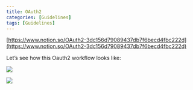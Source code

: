 ```yaml
---
title: OAuth2
categories: [Guidelines]
tags: [Guidelines]
---
```


[https://www.notion.so/OAuth2-3dc156d79089437db7f6becd4fbc222d](https://www.notion.so/OAuth2-3dc156d79089437db7f6becd4fbc222d)


Let’s see how this Oauth2 workflow looks like:


![](https://prod-files-secure.s3.us-west-2.amazonaws.com/9960fb2a-b75e-4bea-a8f9-b00925db1215/3bce41e0-99e8-4ebd-9701-e2bc9cbb79a2/Untitled.png?X-Amz-Algorithm=AWS4-HMAC-SHA256&X-Amz-Content-Sha256=UNSIGNED-PAYLOAD&X-Amz-Credential=ASIAZI2LB466TRSCMVHR%2F20250306%2Fus-west-2%2Fs3%2Faws4_request&X-Amz-Date=20250306T202304Z&X-Amz-Expires=3600&X-Amz-Security-Token=IQoJb3JpZ2luX2VjEOv%2F%2F%2F%2F%2F%2F%2F%2F%2F%2FwEaCXVzLXdlc3QtMiJHMEUCIQCrG9Xgg1hxsv%2ByrZ2AiHbnPaT97p3x5Wqp7rF1gKkRdAIgEl0ZWAHMnLVLFiAHPB5M0xQuli0cN8W3LGwnlfzZnBUq%2FwMIMxAAGgw2Mzc0MjMxODM4MDUiDCU0n0bq9Emix%2FZlHSrcA%2BkXQv%2F9oMC8kG8mMPSEWXmu%2BZQanq0Strnx%2Fg9Zumw0yGJe9KEEUCm1KzvNhwemgjBz958DXRIXNNMrTsl08D3HHVbLjiBX0pTHB%2FgwTrxuSW8C4OIserqNw%2FpnIm3bpzzf90MjnlHTKNqX8fGOAf8r97uP%2FPsLjq0tZ%2BrmC8hyEjDoml8nDLOT%2FqJTLXMfjAyHkPgxuR6RTh8fxOgvjT50%2F%2FxBBlI4mkeCXmVsBbdSYSc288LgdKJ9wmRMkDaYDsAdYypSkThdSIMtOH7OV6BC7LNnc5tZA9sqS62Nglajg%2B2lA8a%2FyUZcU41V5o70nK6uDMYWS%2FqzFsK6eJCQQXYBDTK4TV35wLmPgQ7klvA%2BLWzmX2YEeDHt13YvO91bezfR19mj0IYP7GT%2BuJZLri%2BxOg%2Fg5kSGn26CWLxe%2FukxtpvYkG29RmTbVYZ87Lp7kZ4V9Lenb%2Bq0kQ7FJ1mkEgc3no%2FAut4R7NpKsCedcyLOOx1PaRRGtiVbBF9vDCTBYNw9L4wU5ZWEVrdhuPaPOU2Az%2BQ2nB%2BWAsAJk9WVkzUAEuc4F2ZmCgNaJz9keg0KyENFWf5se0uXyBNkeb%2FRg%2Fn9Sn0fZdSd9x40w0Ydp1sWwKsff9JJ3S78qEsbMNrNp74GOqUBvopYIt1JwVQTSdRsOBDS%2F%2BUXka63F4mJYOCLrEVPk%2FpPGnWjvzbRn8dY5n6bmpj9%2FyWAmaIIYDkPcEkYXDRGO8VVg%2Bp6BbjqUULi%2B4kYxmnfxS1WqqyGWiaeSFzobYLCoWdgBqKzuUkJl0CEKcYb63%2B46k69fPxWwZwHtm4EhGFoU4EgV%2F3srjLWQQUSAae9n%2FnF1rXGR9uGx8NVJMQ19WDMt4zY&X-Amz-Signature=76b880db282c85ce6202aa0cf208eb97821311514fbf2c14dc01f35e1cc62fcc&X-Amz-SignedHeaders=host&x-id=GetObject)


![](https://prod-files-secure.s3.us-west-2.amazonaws.com/9960fb2a-b75e-4bea-a8f9-b00925db1215/27d32b66-de43-41de-80f7-7edb81d1190f/Untitled.png?X-Amz-Algorithm=AWS4-HMAC-SHA256&X-Amz-Content-Sha256=UNSIGNED-PAYLOAD&X-Amz-Credential=ASIAZI2LB466TRSCMVHR%2F20250306%2Fus-west-2%2Fs3%2Faws4_request&X-Amz-Date=20250306T202304Z&X-Amz-Expires=3600&X-Amz-Security-Token=IQoJb3JpZ2luX2VjEOv%2F%2F%2F%2F%2F%2F%2F%2F%2F%2FwEaCXVzLXdlc3QtMiJHMEUCIQCrG9Xgg1hxsv%2ByrZ2AiHbnPaT97p3x5Wqp7rF1gKkRdAIgEl0ZWAHMnLVLFiAHPB5M0xQuli0cN8W3LGwnlfzZnBUq%2FwMIMxAAGgw2Mzc0MjMxODM4MDUiDCU0n0bq9Emix%2FZlHSrcA%2BkXQv%2F9oMC8kG8mMPSEWXmu%2BZQanq0Strnx%2Fg9Zumw0yGJe9KEEUCm1KzvNhwemgjBz958DXRIXNNMrTsl08D3HHVbLjiBX0pTHB%2FgwTrxuSW8C4OIserqNw%2FpnIm3bpzzf90MjnlHTKNqX8fGOAf8r97uP%2FPsLjq0tZ%2BrmC8hyEjDoml8nDLOT%2FqJTLXMfjAyHkPgxuR6RTh8fxOgvjT50%2F%2FxBBlI4mkeCXmVsBbdSYSc288LgdKJ9wmRMkDaYDsAdYypSkThdSIMtOH7OV6BC7LNnc5tZA9sqS62Nglajg%2B2lA8a%2FyUZcU41V5o70nK6uDMYWS%2FqzFsK6eJCQQXYBDTK4TV35wLmPgQ7klvA%2BLWzmX2YEeDHt13YvO91bezfR19mj0IYP7GT%2BuJZLri%2BxOg%2Fg5kSGn26CWLxe%2FukxtpvYkG29RmTbVYZ87Lp7kZ4V9Lenb%2Bq0kQ7FJ1mkEgc3no%2FAut4R7NpKsCedcyLOOx1PaRRGtiVbBF9vDCTBYNw9L4wU5ZWEVrdhuPaPOU2Az%2BQ2nB%2BWAsAJk9WVkzUAEuc4F2ZmCgNaJz9keg0KyENFWf5se0uXyBNkeb%2FRg%2Fn9Sn0fZdSd9x40w0Ydp1sWwKsff9JJ3S78qEsbMNrNp74GOqUBvopYIt1JwVQTSdRsOBDS%2F%2BUXka63F4mJYOCLrEVPk%2FpPGnWjvzbRn8dY5n6bmpj9%2FyWAmaIIYDkPcEkYXDRGO8VVg%2Bp6BbjqUULi%2B4kYxmnfxS1WqqyGWiaeSFzobYLCoWdgBqKzuUkJl0CEKcYb63%2B46k69fPxWwZwHtm4EhGFoU4EgV%2F3srjLWQQUSAae9n%2FnF1rXGR9uGx8NVJMQ19WDMt4zY&X-Amz-Signature=5030ba4c00592f6e475239520696e8bfc4d64c5af86db5c12fea2cdda4f02978&X-Amz-SignedHeaders=host&x-id=GetObject)


